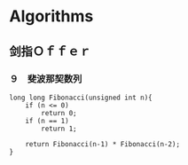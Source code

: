 # Algorithms
## 剑指Ｏｆｆｅｒ

### ９　斐波那契数列
```
long long Fibonacci(unsigned int n){
    if (n <= 0)
        return 0;
    if (n == 1)
        return 1;
    
    return Fibonacci(n-1) * Fibonacci(n-2);
}
```
